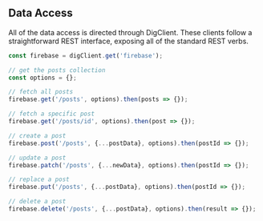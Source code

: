 Data Access
-----------

All of the data access is directed through DigClient. These clients follow a straightforward REST interface, exposing
all of the standard REST verbs.

```javascript
const firebase = digClient.get('firebase');

// get the posts collection
const options = {};

// fetch all posts
firebase.get('/posts', options).then(posts => {}); 

// fetch a specific post
firebase.get('/posts/id', options).then(post => {}); 

// create a post
firebase.post('/posts', {...postData}, options).then(postId => {}); 

// update a post
firebase.patch('/posts', {...newData}, options).then(postId => {}); 

// replace a post
firebase.put('/posts', {...postData}, options).then(postId => {}); 

// delete a post
firebase.delete('/posts', {...postData}, options).then(result => {}); 
```